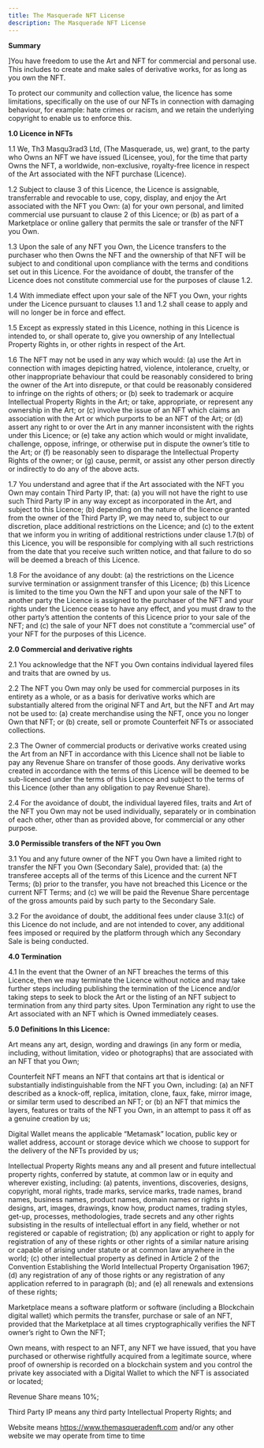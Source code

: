 ```yaml
---
title: The Masquerade NFT License
description: The Masquerade NFT License
---
```

**Summary**

]You have freedom to use the Art and NFT for commercial and personal use. This includes to create and make sales of derivative works, for as long as you own the NFT.

To protect our community and collection value, the licence has some limitations, specifically on the use of our NFTs in connection with damaging behaviour, for example: hate crimes or racism, and we retain the underlying copyright to enable us to enforce this. 

**1.0 Licence in NFTs** 

1.1 We, Th3 Masqu3rad3 Ltd, (The Masquerade, us, we) grant, to the party who Owns an NFT we have issued (Licensee, you), for the time that party Owns the NFT, a worldwide, non-exclusive, royalty-free licence in respect of the Art associated with the NFT purchase (Licence). 

1.2 Subject to clause 3 of this Licence, the Licence is assignable, transferrable and revocable to use, copy, display, and enjoy the Art associated with the NFT you Own: (a) for your own personal, and limited commercial use pursuant to clause 2 of this Licence; or (b) as part of a Marketplace or online gallery that permits the sale or transfer of the NFT you Own. 

1.3 Upon the sale of any NFT you Own, the Licence transfers to the purchaser who then Owns the NFT and the ownership of that NFT will be subject to and conditional upon compliance with the terms and conditions set out in this Licence. For the avoidance of doubt, the transfer of the Licence does not constitute commercial use for the purposes of clause 1.2. 

1.4 With immediate effect upon your sale of the NFT you Own, your rights under the Licence pursuant to clauses 1.1 and 1.2 shall cease to apply and will no longer be in force and effect. 

1.5 Except as expressly stated in this Licence, nothing in this Licence is intended to, or shall operate to, give you ownership of any Intellectual Property Rights in, or other rights in respect of the Art. 

1.6 The NFT may not be used in any way which would: (a) use the Art in connection with images depicting hatred, violence, intolerance, cruelty, or other inappropriate behaviour that could be reasonably considered to bring the owner of the Art into disrepute, or that could be reasonably considered to infringe on the rights of others; or (b) seek to trademark or acquire Intellectual Property Rights in the Art; or take, appropriate, or represent any ownership in the Art; or (c) involve the issue of an NFT which claims an association with the Art or which purports to be an NFT of the Art; or (d) assert any right to or over the Art in any manner inconsistent with the rights under this Licence; or (e) take any action which would or might invalidate, challenge, oppose, infringe, or otherwise put in dispute the owner’s title to the Art; or (f) be reasonably seen to disparage the Intellectual Property Rights of the owner; or (g) cause, permit, or assist any other person directly or indirectly to do any of the above acts. 

1.7 You understand and agree that if the Art associated with the NFT you Own may contain Third Party IP, that: (a) you will not have the right to use such Third Party IP in any way except as incorporated in the Art, and subject to this Licence; (b) depending on the nature of the licence granted from the owner of the Third Party IP, we may need to, subject to our discretion, place additional restrictions on the Licence; and (c) to the extent that we inform you in writing of additional restrictions under clause 1.7(b) of this Licence, you will be responsible for complying with all such restrictions from the date that you receive such written notice, and that failure to do so will be deemed a breach of this Licence. 

1.8 For the avoidance of any doubt: (a) the restrictions on the Licence survive termination or assignment transfer of this Licence; (b) this Licence is limited to the time you Own the NFT and upon your sale of the NFT to another party the Licence is assigned to the purchaser of the NFT and your rights under the Licence cease to have any effect, and you must draw to the other party’s attention the contents of this Licence prior to your sale of the NFT; and (c) the sale of your NFT does not constitute a “commercial use” of your NFT for the purposes of this Licence. 

**2.0 Commercial and derivative rights** 

2.1 You acknowledge that the NFT you Own contains individual layered files and traits that are owned by us. 

2.2 The NFT you Own may only be used for commercial purposes in its entirety as a whole, or as a basis for derivative works which are substantially altered from the original NFT and Art, but the NFT and Art may not be used to: (a) create merchandise using the NFT, once you no longer Own that NFT; or (b) create, sell or promote Counterfeit NFTs or associated collections. 

2.3 The Owner of commercial products or derivative works created using the Art from an NFT in accordance with this Licence shall not be liable to pay any Revenue Share on transfer of those goods. Any derivative works created in accordance with the terms of this Licence will be deemed to be sub-licenced under the terms of this Licence and subject to the terms of this Licence (other than any obligation to pay Revenue Share). 

2.4 For the avoidance of doubt, the individual layered files, traits and Art of the NFT you Own may not be used individually, separately or in combination of each other, other than as provided above, for commercial or any other purpose. 

**3.0 Permissible transfers of the NFT you Own** 

3.1 You and any future owner of the NFT you Own have a limited right to transfer the NFT you Own (Secondary Sale), provided that: (a) the transferee accepts all of the terms of this Licence and the current NFT Terms; (b) prior to the transfer, you have not breached this Licence or the current NFT Terms; and (c) we will be paid the Revenue Share percentage of the gross amounts paid by such party to the Secondary Sale. 

3.2 For the avoidance of doubt, the additional fees under clause 3.1(c) of this Licence do not include, and are not intended to cover, any additional fees imposed or required by the platform through which any Secondary Sale is being conducted. 

**4.0 Termination** 

4.1 In the event that the Owner of an NFT breaches the terms of this Licence, then we may terminate the Licence without notice and may take further steps including publishing the termination of the Licence and/or taking steps to seek to block the Art or the listing of an NFT subject to termination from any third party sites. Upon Termination any right to use the Art associated with an NFT which is Owned immediately ceases. 

**5.0 Definitions In this Licence:** 

Art means any art, design, wording and drawings (in any form or media, including, without limitation, video or photographs) that are associated with an NFT that you Own; 

Counterfeit NFT means an NFT that contains art that is identical or substantially indistinguishable from the NFT you Own, including: (a) an NFT described as a knock-off, replica, imitation, clone, faux, fake, mirror image, or similar term used to described an NFT; or (b) an NFT that mimics the layers, features or traits of the NFT you Own, in an attempt to pass it off as a genuine creation by us; 

Digital Wallet means the applicable “Metamask” location, public key or wallet address, account or storage device which we choose to support for the delivery of the NFTs provided by us; 

Intellectual Property Rights means any and all present and future intellectual property rights, conferred by statute, at common law or in equity and wherever existing, including: (a) patents, inventions, discoveries, designs, copyright, moral rights, trade marks, service marks, trade names, brand names, business names, product names, domain names or rights in designs, art, images, drawings, know how, product names, trading styles, get-up, processes, methodologies, trade secrets and any other rights subsisting in the results of intellectual effort in any field, whether or not registered or capable of registration; (b) any application or right to apply for registration of any of these rights or other rights of a similar nature arising or capable of arising under statute or at common law anywhere in the world; (c) other intellectual property as defined in Article 2 of the Convention Establishing the World Intellectual Property Organisation 1967; (d) any registration of any of those rights or any registration of any application referred to in paragraph (b); and (e) all renewals and extensions of these rights; 

Marketplace means a software platform or software (including a Blockchain digital wallet) which permits the transfer, purchase or sale of an NFT, provided that the Marketplace at all times cryptographically verifies the NFT owner’s right to Own the NFT; 

Own means, with respect to an NFT, any NFT we have issued, that you have purchased or otherwise rightfully acquired from a legitimate source, where proof of ownership is recorded on a blockchain system and you control the private key associated with a Digital Wallet to which the NFT is associated or located; 

Revenue Share means 10%; 

Third Party IP means any third party Intellectual Property Rights; and 

Website means https://www.themasqueradenft.com and/or any other website we may operate from time to time